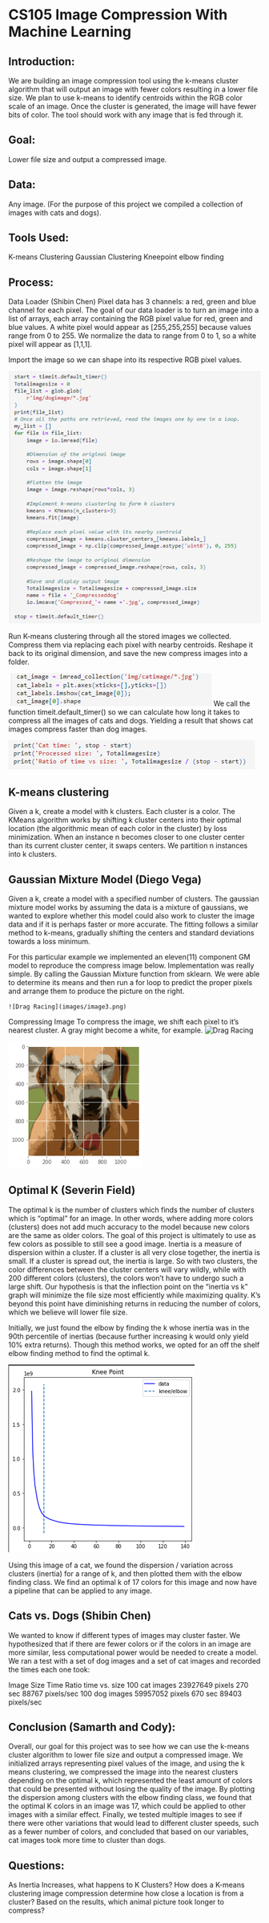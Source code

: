 # CS105 Image Compression With Machine Learning

## Introduction:
We are building an image compression tool using the k-means cluster algorithm that will output an image with fewer colors resulting in a lower file size. We plan to use k-means to identify centroids within the RGB color scale of an image. Once the cluster is generated, the image will have fewer bits of color. The tool should work with any image that is fed through it.

## Goal:
Lower file size and output a compressed image.

## Data:
Any image. (For the purpose of this project we compiled a collection of images with cats and dogs).

## Tools Used:
K-means Clustering
Gaussian Clustering
Kneepoint elbow finding

## Process:
Data Loader (Shibin Chen)
Pixel data has 3 channels: a red, green and blue channel for each pixel. The goal of our data loader is to turn an image into a list of arrays, each array containing the RGB pixel value for red, green and blue values. A white pixel would appear as [255,255,255] because values range from 0 to 255. We normalize the data to range from 0 to 1, so a white pixel will appear as [1,1,1].

Import the image so we can shape into its respective RGB pixel values.

![Drag Racing](images/image9.png)


Run K-means clustering through all the stored images we collected. Compress them via replacing each pixel with nearby centroids. Reshape it back to its original dimension, and save the new compress images into a folder.

![Drag Racing](images/image5.png)
We call the function timeit.default_timer() so we can calculate how long it takes to compress all the images of cats and dogs. Yielding a result that shows cat images compress faster than dog images. 

![Drag Racing](images/image2.png)

## K-means clustering 
Given a k, create a model with k clusters. Each cluster is a color. The KMeans algorithm works by shifting k cluster centers into their optimal location (the algorithmic mean of each color in the cluster) by loss minimization. When an instance n becomes closer to one cluster center than its current cluster center, it swaps centers. We partition n instances into k clusters. 

## Gaussian Mixture Model (Diego Vega)
Given a k, create a model with a specified number of clusters. The gaussian mixture model works by assuming the data is a mixture of gaussians, we wanted to explore whether this model could also work to cluster the image data and if it is perhaps faster or more accurate. The fitting follows a similar method to k-means, gradually shifting the centers and standard deviations towards a loss minimum. 




For this particular example we implemented an eleven(11) component GM model to reproduce the compress image below. Implementation was really simple. By calling the Gaussian Mixture function from sklearn. We were able to determine its means and then run a for loop to predict the proper pixels and arrange them to produce the picture on the right.


	![Drag Racing](images/image3.png)		

Compressing Image
To compress the image, we shift each pixel to it’s nearest cluster. A gray might become a white, for example. 
![Drag Racing](images/image6.png)

![Drag Racing](images/image8.png)
## Optimal K (Severin Field)
The optimal k is the number of clusters which finds the number of clusters which is “optimal” for an image. In other words, where adding more colors (clusters) does not add much accuracy to the model because new colors are the same as older colors. The goal of this project is ultimately to use as few colors as possible to still see a good image. Inertia is a measure of dispersion within a cluster. If a cluster is all very close together, the inertia is small. If a cluster is spread out, the inertia is large. So with two clusters, the color differences between the cluster centers will vary wildly, while with 200 different colors (clusters), the colors won’t have to undergo such a large shift. Our hypothesis is that the inflection point on the “inertia vs k” graph will minimize the file size most efficiently while maximizing quality. K’s beyond this point have diminishing returns in reducing the number of colors, which we believe will lower file size. 

Initially, we just found the elbow by finding the k whose inertia was in the 90th percentile of inertias (because further increasing k would only yield 10% extra returns). Though this method works, we opted for an off the shelf elbow finding method to find the optimal k.


![Drag Racing](images/image7.png)

Using this image of a cat, we found the dispersion / variation across clusters (inertia) for a range of k, and then plotted them with the elbow finding class. We find an optimal k of 17 colors for this image and now have a pipeline that can be applied to any image. 






## Cats vs. Dogs (Shibin Chen)
We wanted to know if different types of images may cluster faster. We hypothesized that if there are fewer colors or if the colors in an image are more similar, less computational power would be needed to create a model. We ran a test with a set of dog images and a set of cat images and recorded the times each one took:

Image
Size
Time
Ratio time vs. size
100 cat images
23927649 pixels
270 sec
88767 pixels/sec
100 dog images
59957052 pixels
670 sec
89403 pixels/sec




## Conclusion (Samarth and Cody): 
Overall, our goal for this project was to see how we can use the k-means cluster algorithm to lower file size and output a compressed image. We initialized arrays representing pixel values of the image, and using the k means clustering, we compressed the image into the nearest clusters depending on the optimal k, which represented the least amount of colors that could be presented without losing the quality of the image. By plotting the dispersion among clusters with the elbow finding class, we found that the optimal K colors in an image was 17, which could be applied to other images with a similar effect. Finally, we tested multiple images to see if there were other variations that would lead to different cluster speeds, such as a fewer number of colors, and concluded that based on our variables, cat images took more time to cluster than dogs. 


## Questions:
As Inertia Increases, what happens to K Clusters? 
How does a K-means clustering image compression determine how close a location is from a cluster? 
Based on the results, which animal picture took longer to compress? 
